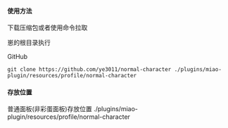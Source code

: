 #### 使用方法
下载压缩包或者使用命令拉取

崽的根目录执行

GitHub
```
git clone https://github.com/ye3011/normal-character ./plugins/miao-plugin/resources/profile/normal-character
```

#### 存放位置

普通面板(非彩蛋面板)存放位置
./plugins/miao-plugin/resources/profile/normal-character
